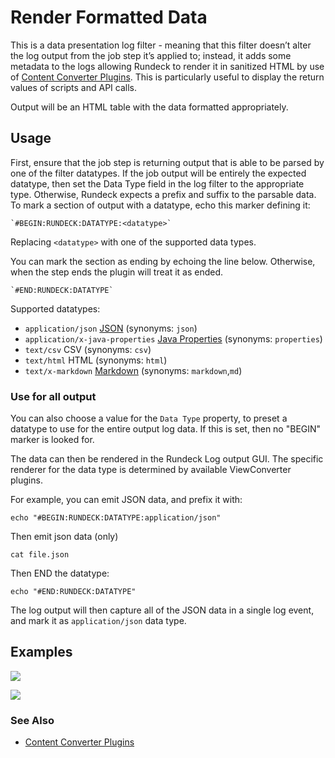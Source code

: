 # Render Formatted Data

This is a data presentation log filter - meaning that this filter doesn’t alter the log output from the job step it’s applied to; instead, it adds some metadata to the logs allowing Rundeck to render it in sanitized HTML by use of [Content Converter Plugins][]. This is particularly useful to display the return values of scripts and API calls.

Output will be an HTML table with the data formatted appropriately.

## Usage

First, ensure that the job step is returning output that is able to be parsed by one of the filter datatypes. If the job output will be entirely the expected datatype, then set the Data Type field in the log filter to the appropriate type. Otherwise, Rundeck expects a prefix and suffix to the parsable data. To mark a section of output with a datatype, echo this marker defining it:

    `#BEGIN:RUNDECK:DATATYPE:<datatype>`

Replacing `<datatype>` with one of the supported data types.

You can mark the section as ending by echoing the line below. Otherwise, when the step ends the plugin will treat it as ended.

    `#END:RUNDECK:DATATYPE`

Supported datatypes:

- `application/json` [JSON][] (synonyms: `json`)
- `application/x-java-properties` [Java Properties][] (synonyms: `properties`)
- `text/csv` CSV (synonyms: `csv`)
- `text/html` HTML (synonyms: `html`)
- `text/x-markdown` [Markdown][] (synonyms: `markdown`,`md`)

[json]: http://json.org
[markdown]: https://en.wikipedia.org/wiki/Markdown
[java properties]: https://docs.oracle.com/javase/7/docs/api/java/util/Properties.html#load(java.io.Reader)

### Use for all output

You can also choose a value for the `Data Type` property, to preset
a datatype to use for the entire output log data. If this is set, then
no "BEGIN" marker is looked for.

The data can then be rendered in the Rundeck Log output GUI.
The specific renderer for the data type is determined by available
ViewConverter plugins.

For example, you can emit JSON data, and prefix it with:

    echo "#BEGIN:RUNDECK:DATATYPE:application/json"

Then emit json data (only)

    cat file.json

Then END the datatype:

    echo "#END:RUNDECK:DATATYPE"

The log output will then capture all of the JSON data in a single
log event, and mark it as `application/json` data type.

## Examples

![](@assets/img/logfilter-render-example1.png)

![](@assets/img/logfilter-render-example2.png)

### See Also

- [Content Converter Plugins][]

[Content Converter Plugins]: /docs/developer/content-converter-plugins.html
